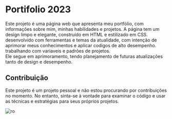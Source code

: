 # Portifolio 2023

Este projeto é uma página web que apresenta meu portfólio, com informações sobre mim, minhas habilidades e projetos. A página tem um design limpo e elegante, construído em HTML e estilizado em CSS.
desenvolvido com ferramentas e temas da atualidade, com intenção de aprimorar meus conhecimentos e aplicar codigos de alto desempenho.
trabalhando com variaveis e padrões de projetos.
<br>Ele segue em aprimoramento, tendo planejamento de futuras atualizações tanto de design e desempenho.


 
 ## Contribuição
Este projeto é um projeto pessoal e não estou procurando por contribuições no momento. No entanto, sinta-se à vontade para examinar o código e usar as técnicas e estratégias para seus próprios projetos.



![ro](https://github.com/jeffersoncardoso100/Portifolio2023/blob/main/assets/paginaPort.gif )
